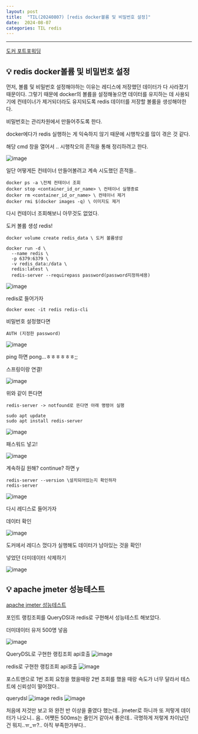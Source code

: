 ```yaml
---
layout: post
title:  "TIL(20240807) [redis docker볼륨 및 비밀번호 설정]"
date:  2024-08-07
categories: TIL redis
---
```


----------------------------------------------------------------------------

[도커 포트포워딩](https://tttsss77.tistory.com/155)

## 💡 redis docker볼륨 및 비밀번호 설정
먼저, 볼륨 및 비밀번호 설정해야하는 이유는 레디스에 저장했던 데이터가 다 사라졌기 때문이다.
그렇기 때문에 docker의 볼륨을 설정해놓으면 데이터를 유지하는 데 사용되기에 컨테이너가 제거되더라도 유지되도록 redis 데이터를 저장할 볼륨을 생성해야한다. 

비밀번호는 관리차원에서 만들어주도록 한다.

docker에다가 redis 실행하는 게 익숙하지 않기 때문에 시행착오를 많이 겪은 것 같다.

해당 cmd 창을 열어서 .. 시행착오의 흔적을 통해 정리하려고 한다.

![image](https://github.com/user-attachments/assets/a7a5f989-6bd2-4b3f-a096-b1cffd36125b)

일단 어떻게든 컨테이너 만들어볼려고 계속 시도했던 흔적들..

```
docker ps -a \전체 컨테이너 조회
docker stop <container_id_or_name> \ 컨테이너 실행종료
docker rm <container_id_or_name> \ 컨테이너 제거
docker rmi $(docker images -q) \ 이미지도 제거
```

다시 컨테이너 조회해보니 아무것도 없었다.

도커 볼륨 생성 redis!

```
docker volume create redis_data \ 도커 볼륨생성

docker run -d \
  --name redis \
  -p 6379:6379 \
  -v redis_data:/data \
  redis:latest \
  redis-server --requirepass password(password지정하세용) 
```

![image](https://github.com/user-attachments/assets/40acfce9-e648-49f8-ada1-9dcd57bb67d5)

redis로 들어가자

```
docker exec -it redis redis-cli
```

비밀번호 설정했다면

```
AUTH (지정한 password)
```

![image](https://github.com/user-attachments/assets/841e8b33-975a-46ec-bd14-d165bdd692f6)

ping 하면 pong...ㅎㅎㅎㅎㅎㅎ;;

스프링이랑 연결!

![image](https://github.com/user-attachments/assets/7874510c-79c4-43da-bfb3-48e2d4f40118)

위와 같이 뜬다면

```
redis-server -> notfound로 뜬다면 아래 명령어 실행

sudo apt update
sudo apt install redis-server
```

![image](https://github.com/user-attachments/assets/244ba9b5-1202-4d48-8b62-b551f01b1fc5)

패스워드 넣고!

![image](https://github.com/user-attachments/assets/dfc467d4-7669-4086-9d51-9f8eecf9875d)

계속하길 원해? continue? 하면 y


```
redis-server --version \설치되어있는지 확인하자
redis-server
```

![image](https://github.com/user-attachments/assets/6f858b52-f030-4be3-9234-b496972ec45b)


다시 레디스로 들어가자

데이터 확인

![image](https://github.com/user-attachments/assets/f26aba70-56e3-4023-8b20-b62207f128b0)

도커에서 레디스 껐다가 실행해도 데이터가 남아있는 것을 확인! 

넣었던 더미데이터 삭제하기

![image](https://github.com/user-attachments/assets/022490d4-4f54-44e8-a01e-a36a86105977)

## 💡 apache jmeter 성능테스트

[apache jmeter 성능테스트](https://blog.naver.com/wisestone2007/222160380337)

포인트 랭킹조회를 QueryDSl과 redis로 구현해서 성능테스트 해보았다.


더미데이터 유저 500명 넣음

![image](https://github.com/user-attachments/assets/6620f9e9-1692-4217-9100-639ca8bb59e5)

QueryDSL로 구현한 랭킹조회 api호출
![image](https://github.com/user-attachments/assets/d1337713-1760-4914-bbeb-a524903208a1)

redis로 구현한 랭킹조회 api호출
![image](https://github.com/user-attachments/assets/59ac20a4-e73b-40fc-8418-6d8cedf42f16)

포스트맨으로 1번 조회 요청을 했을때랑 2번 조회를 했을 때랑
속도가 너무 달라서 테스트에 신뢰성이 떨어졌다..

querydsl
![image](https://github.com/user-attachments/assets/44fae4db-104d-441e-bafd-2c17b5b1d70b)
redis
![image](https://github.com/user-attachments/assets/0ba15074-5634-4441-b42c-d01df8f516f8)

처음에 저것만 보고 와 완전 반 이상을 줄였다 했는데..
jmeter로 하니까 또 저렇게 데이터가 나오니.. 음..
어쨋든 500ms는 줄인거 같아서 좋은데.. 극명하게 저렇게 차이났던건 뭐지..ㅠ_ㅠ?.. 아직 부족한가부다.. 